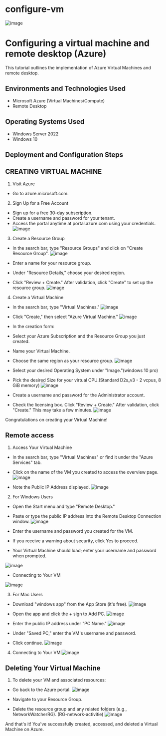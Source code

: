 # configure-vm

![image](https://github.com/user-attachments/assets/825f97d3-91e6-4be2-8faa-86842daaa297)
<h1>Configuring a virtual machine and remote desktop (Azure)</h1>
This tutorial outlines the implementation of Azure Virtual Machines and remote desktop.<br />



<h2>Environments and Technologies Used</h2>

- Microsoft Azure (Virtual Machines/Compute)
- Remote Desktop


<h2>Operating Systems Used </h2>

- Windows Server 2022
- Windows 10 



<h2>Deployment and Configuration Steps</h2>
<h2>CREATING VIRTUAL MACHINE</h2>


1. Visit Azure
- Go to azure.microsoft.com.

2. Sign Up for a Free Account
- Sign up for a free 30-day subscription.
- Create a username and password for your tenant.
- Access the portal anytime at portal.azure.com using your credentials.
![image](https://github.com/user-attachments/assets/cb1c6cb2-9142-47a5-92f1-f3a24c26ed3d)





3. Create a Resource Group
- In the search bar, type "Resource Groups" and click on "Create Resource Group".
![image](https://github.com/user-attachments/assets/3f413928-9fa7-4661-8fb4-c65553521eca)

- Enter a name for your resource group.
- Under "Resource Details," choose your desired region.
- Click "Review + Create." After validation, click "Create" to set up the resource group.
![image](https://github.com/user-attachments/assets/44c9f750-83e1-48e6-8442-4422aad740c0)




4. Create a Virtual Machine
- In the search bar, type "Virtual Machines."
![image](https://github.com/user-attachments/assets/219fc684-bb34-4651-8961-9461fa09ebe2)

- Click "Create," then select "Azure Virtual Machine."
![image](https://github.com/user-attachments/assets/6cbd1ff1-6262-4679-bced-63fb8c970814)

- In the creation form:
- Select your Azure Subscription and the Resource Group you just created.
- Name your Virtual Machine.
- Choose the same region as your resource group.
![image](https://github.com/user-attachments/assets/c1bbfc54-ca45-499f-b7ef-07c3a51ef923)

- Select your desired Operating System under "Image."(windows 10 pro)
- Pick the desired Size for your virtual CPU.(Standard D2s_v3 - 2 vcpus, 8 GiB memory)
![image](https://github.com/user-attachments/assets/5e2df3f8-aa05-4a8c-a2f5-f9b237ead954)


- Create a username and password for the Administrator account.
- Check the licensing box.
Click "Review + Create." After validation, click "Create." This may take a few minutes.
![image](https://github.com/user-attachments/assets/ab17b907-aada-4d4a-a698-1c53ad765778)


Congratulations on creating your Virtual Machine!

 
 <h2>Remote access</h2>


1. Access Your Virtual Machine
- In the search bar, type "Virtual Machines" or find it under the "Azure Services" tab.
- Click on the name of the VM you created to access the overview page.
[
](https://private-user-images.githubusercontent.com/183324257/372301928-219fc684-bb34-4651-8961-9461fa09ebe2.png?jwt=eyJhbGciOiJIUzI1NiIsInR5cCI6IkpXVCJ9.eyJpc3MiOiJnaXRodWIuY29tIiwiYXVkIjoicmF3LmdpdGh1YnVzZXJjb250ZW50LmNvbSIsImtleSI6ImtleTUiLCJleHAiOjE3Mjc3NTI3OTIsIm5iZiI6MTcyNzc1MjQ5MiwicGF0aCI6Ii8xODMzMjQyNTcvMzcyMzAxOTI4LTIxOWZjNjg0LWJiMzQtNDY1MS04OTYxLTk0NjFmYTA5ZWJlMi5wbmc_WC1BbXotQWxnb3JpdGhtPUFXUzQtSE1BQy1TSEEyNTYmWC1BbXotQ3JlZGVudGlhbD1BS0lBVkNPRFlMU0E1M1BRSzRaQSUyRjIwMjQxMDAxJTJGdXMtZWFzdC0xJTJGczMlMkZhd3M0X3JlcXVlc3QmWC1BbXotRGF0ZT0yMDI0MTAwMVQwMzE0NTJaJlgtQW16LUV4cGlyZXM9MzAwJlgtQW16LVNpZ25hdHVyZT00ZGViN2RlYTY3YThlOTBkODk0MzhlNDVmMzc5YzQ2ZmU3Mjk2YmUwY2E0NjI4MjAzNTBmZDk3MDI0N2Y5ZmM3JlgtQW16LVNpZ25lZEhlYWRlcnM9aG9zdCJ9.UcvE2Wl1F2NfWeh9HIk9aCIC06HurUuxjZpz8-o1uiE)![image](https://github.com/user-attachments/assets/777c74f3-9d7f-4baa-b923-110d9519d51d)

- Note the Public IP Address displayed.
![image](https://github.com/user-attachments/assets/4f01d49b-e174-47f2-a966-7d9ce2a5e70e)





2. For Windows Users
- Open the Start menu and type "Remote Desktop."
- Paste or type the public IP address into the Remote Desktop Connection window.
![image](https://github.com/user-attachments/assets/591a6a83-79f6-411e-8ce2-3dc34ac4d329)

- Enter the username and password you created for the VM.
- If you receive a warning about security, click Yes to proceed.
- Your Virtual Machine should load; enter your username and password when prompted.


![image](https://github.com/user-attachments/assets/e3bc2421-98df-4395-836d-8582788db287)

- Connecting to Your VM


![image](https://github.com/user-attachments/assets/4860d276-db2c-4de3-a870-1e1ea34048b4)



3. For Mac Users
- Download "windows app" from the App Store (it's free).
![image](https://github.com/user-attachments/assets/5225a579-c0df-471d-a912-30c2bce1459b)


- Open the app and click the + sign to Add PC.
![image](https://github.com/user-attachments/assets/a950947a-cc2d-404c-bb54-a1df316fdf06)


- Enter the public IP address under "PC Name."
![image](https://github.com/user-attachments/assets/b9c7114d-9459-4ba6-abe1-da0ec58dc4ae)



- Under "Saved PC," enter the VM's username and password.
- Click continue.
![image](https://github.com/user-attachments/assets/2a52a822-9186-450c-adb5-cb7fe9ae0578)

4. Connecting to Your VM
![image](https://github.com/user-attachments/assets/6773ccfd-31b0-40eb-bd90-161b7e6e8820)


<h2>Deleting Your Virtual Machine</h2>

1. To delete your VM and associated resources:
- Go back to the Azure portal.
![image](https://github.com/user-attachments/assets/c72b1037-3cbe-4e31-822a-fe81319e2124)

- Navigate to your Resource Group.
- Delete the resource group and any related folders (e.g., NetworkWatcherRG).
(RG-network-activitie)
![image](https://github.com/user-attachments/assets/ff63b762-f0b5-46d9-955e-1d537c2d9119)


And that's it! You've successfully created, accessed, and deleted a Virtual Machine on Azure.

